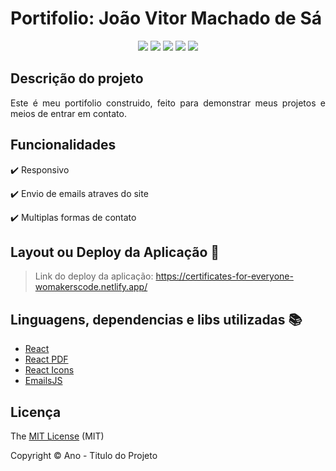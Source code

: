 <h1>Portifolio: João Vitor Machado de Sá</h1> 

<p align="center">
  <img src="https://img.shields.io/static/v1?label=react&message=framework&color=blue&style=for-the-badge&logo=REACT"/>
  <img src="https://img.shields.io/static/v1?label=Netlify&message=deploy&color=blue&style=for-the-badge&logo=netlify"/>
  <img src="http://img.shields.io/static/v1?label=License&message=MIT&color=green&style=for-the-badge"/>
  <img src="http://img.shields.io/static/v1?label=TESTES&message=%3E100&color=GREEN&style=for-the-badge"/>
   <img src="http://img.shields.io/static/v1?label=STATUS&message=CONCLUIDO&color=GREEN&style=for-the-badge"/>
</p>


## Descrição do projeto 

<p align="justify">
  Este é meu portifolio construido, feito para demonstrar meus projetos e meios de entrar em contato. 
</p>

## Funcionalidades

:heavy_check_mark: Responsivo  

:heavy_check_mark: Envio de emails atraves do site

:heavy_check_mark: Multiplas formas de contato 


## Layout ou Deploy da Aplicação :dash:

> Link do deploy da aplicação: https://certificates-for-everyone-womakerscode.netlify.app/


## Linguagens, dependencias e libs utilizadas :books:

- [React](https://pt-br.reactjs.org/docs/create-a-new-react-app.html)
- [React PDF](https://react-pdf.org/)
- [React Icons](https://react-icons.github.io/react-icons/)
- [EmailsJS](https://www.emailjs.com/)

## Licença 

The [MIT License]() (MIT)

Copyright :copyright: Ano - Titulo do Projeto